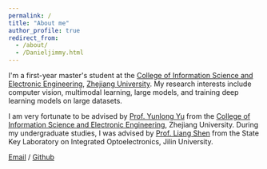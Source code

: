 ```yaml
---
permalink: /
title: "About me"
author_profile: true
redirect_from: 
  - /about/
  - /Danieljimmy.html
---
```


I'm a first-year master's student at the [College of Information Science and Electronic Engineering](https://www.isee.zju.edu.cn/), [Zhejiang University](https://www.zju.edu.cn/). My research interests include computer vision, multimodal learning, large models, and training deep learning models on large datasets.

I am very fortunate to be advised by [Prof. Yunlong Yu]([https://person.zju.edu.cn/en/10054748](https://ee.jlu.edu.cn/info/1018/1770.htm)) from the [College of Information Science and Electronic Engineering](https://www.isee.zju.edu.cn/), Zhejiang University. During my undergraduate studies, I was advised by [Prof. Liang Shen](https://ee.jlu.edu.cn/info/1018/1770.htm) from the State Key Laboratory on Integrated Optoelectronics, Jilin University.

<!-- （You can find my CV here: [Di Qiu's Curriculum Vitae](../assets/.pdf).）**I’m actively seeking opportunities to pursue a Master's degree starting from Fall 2024.**此处的链接指向了一个相对路径的 PDF 文件，即 Di Qiu 的简历。你可以将 '../assets/.pdf' 替换为实际的文件路径或者链接，以确保链接正确指向你的简历文件。 [Wechat](../images/wechat.jpg) /[Blog](https://blog.csdn.net/qd1813100174?spm=1000.2115.3001.5343)  -->

[Email](mailto:ming.ji@zju.edu.cn) / [Github](https://github.com/Jim3503) 
